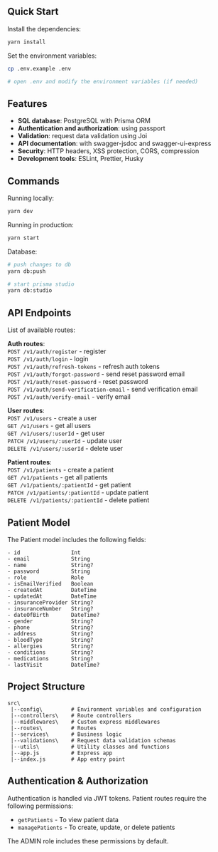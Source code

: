 ## Quick Start

Install the dependencies:

```bash
yarn install
```

Set the environment variables:

```bash
cp .env.example .env

# open .env and modify the environment variables (if needed)
```

## Features

- **SQL database**: PostgreSQL with Prisma ORM
- **Authentication and authorization**: using passport
- **Validation**: request data validation using Joi
- **API documentation**: with swagger-jsdoc and swagger-ui-express
- **Security**: HTTP headers, XSS protection, CORS, compression
- **Development tools**: ESLint, Prettier, Husky

## Commands

Running locally:

```bash
yarn dev
```

Running in production:

```bash
yarn start
```

Database:

```bash
# push changes to db
yarn db:push

# start prisma studio
yarn db:studio
```

## API Endpoints

List of available routes:

**Auth routes**:\
`POST /v1/auth/register` - register\
`POST /v1/auth/login` - login\
`POST /v1/auth/refresh-tokens` - refresh auth tokens\
`POST /v1/auth/forgot-password` - send reset password email\
`POST /v1/auth/reset-password` - reset password\
`POST /v1/auth/send-verification-email` - send verification email\
`POST /v1/auth/verify-email` - verify email

**User routes**:\
`POST /v1/users` - create a user\
`GET /v1/users` - get all users\
`GET /v1/users/:userId` - get user\
`PATCH /v1/users/:userId` - update user\
`DELETE /v1/users/:userId` - delete user

**Patient routes**:\
`POST /v1/patients` - create a patient\
`GET /v1/patients` - get all patients\
`GET /v1/patients/:patientId` - get patient\
`PATCH /v1/patients/:patientId` - update patient\
`DELETE /v1/patients/:patientId` - delete patient

## Patient Model

The Patient model includes the following fields:

```
- id                Int
- email             String
- name              String?
- password          String
- role              Role
- isEmailVerified   Boolean
- createdAt         DateTime
- updatedAt         DateTime
- insuranceProvider String?
- insuranceNumber   String?
- dateOfBirth       DateTime?
- gender            String?
- phone             String?
- address           String?
- bloodType         String?
- allergies         String?
- conditions        String?
- medications       String?
- lastVisit         DateTime?
```

## Project Structure

```
src\
 |--config\         # Environment variables and configuration
 |--controllers\    # Route controllers
 |--middlewares\    # Custom express middlewares
 |--routes\         # Routes
 |--services\       # Business logic
 |--validations\    # Request data validation schemas
 |--utils\          # Utility classes and functions
 |--app.js          # Express app
 |--index.js        # App entry point
```

## Authentication & Authorization

Authentication is handled via JWT tokens. Patient routes require the following permissions:

- `getPatients` - To view patient data
- `managePatients` - To create, update, or delete patients

The ADMIN role includes these permissions by default.
